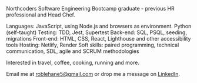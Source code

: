 Northcoders Software Engineering Bootcamp graduate - previous HR professional and Head Chef. 

Languages: JavaScript, using Node.js and browsers as environment. Python (self-taught) Testing: TDD, Jest, Supertest
Back-end: SQL, PSQL, seeding, migrations
Front-end: HTML, CSS, React, Lighthouse and other accessibility tools
Hosting: Netlify, Render
Soft skills: paired programming, technical communication, SDL, agile and SCRUM methodologies

Interested in travel, coffee, cooking, running and more.

Email me at [roblehane5@gmail.com](roblehane5@gmail.com) or drop me a message on [LinkedIn](https://www.linkedin.com/robert-lehane/).
